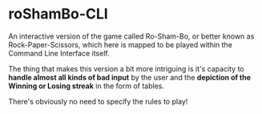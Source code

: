 # roShamBo-CLI
An interactive version of the game called Ro-Sham-Bo, or better known as Rock-Paper-Scissors, which here is mapped to be played within the Command Line Interface itself.  

The thing that makes this version a bit more intriguing is it's capacity to **handle almost all kinds of bad input** by the user and the **depiction of the Winning or Losing streak** in the form of tables.  

There's obviously no need to specify the rules to play!